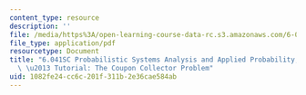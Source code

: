```yaml
---
content_type: resource
description: ''
file: /media/https%3A/open-learning-course-data-rc.s3.amazonaws.com/6-041sc-probabilistic-systems-analysis-and-applied-probability-fall-2013/1082fe24cc6c201f311b2e36cae584ab_MIT6_041SCF13_Ch1_Coupon_Collector_300k.pdf
file_type: application/pdf
resourcetype: Document
title: "6.041SC Probabilistic Systems Analysis and Applied Probability, Fall 2013Transcript\
  \ \u2013 Tutorial: The Coupon Collector Problem"
uid: 1082fe24-cc6c-201f-311b-2e36cae584ab
---
```

